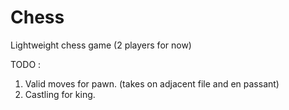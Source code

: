 # Chess
Lightweight chess game (2 players for now)

TODO :
1. Valid moves for pawn. (takes on adjacent file and en passant)
2. Castling for king.
